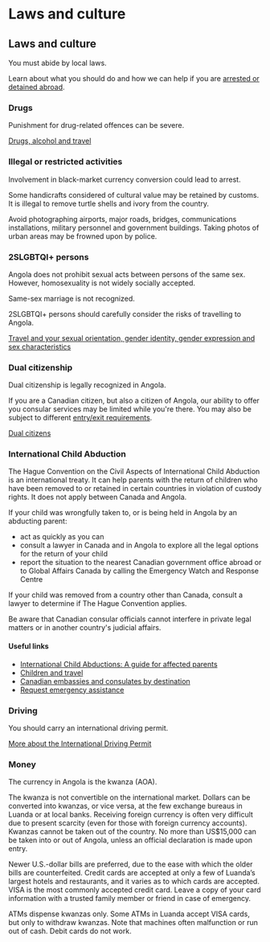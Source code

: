 # Laws and culture

## Laws and culture

You must abide by local laws.

Learn about what you should do and how we can help if you are [arrested or detained abroad](http://travel.gc.ca/assistance/emergency-info/arrest-detention).

### Drugs

Punishment for drug-related offences can be severe.

[Drugs, alcohol and travel](https://travel.gc.ca/travelling/health-safety/drugs)

### Illegal or restricted activities

Involvement in black-market currency conversion could lead to arrest.

Some handicrafts considered of cultural value may be retained by customs. It is illegal to remove turtle shells and ivory from the country.

Avoid photographing airports, major roads, bridges, communications installations, military personnel and government buildings. Taking photos of urban areas may be frowned upon by police.

### 2SLGBTQI+ persons

Angola does not prohibit sexual acts between persons of the same sex. However, homosexuality is not widely socially accepted.

Same-sex marriage is not recognized.

2SLGBTQI+ persons should carefully consider the risks of travelling to Angola.

[Travel and your sexual orientation, gender identity, gender expression and sex characteristics](https://travel.gc.ca/travelling/health-safety/lgbt-travel)

### Dual citizenship

Dual citizenship is legally recognized in Angola.

If you are a Canadian citizen, but also a citizen of Angola, our ability to offer you consular services may be limited while you're there. You may also be subject to different [entry/exit requirements](#entryexit).

[Dual citizens](http://travel.gc.ca/travelling/documents/dual-citizenship)

### International Child Abduction

The Hague Convention on the Civil Aspects of International Child Abduction is an international treaty. It can help parents with the return of children who have been removed to or retained in certain countries in violation of custody rights. It does not apply between Canada and Angola.

If your child was wrongfully taken to, or is being held in Angola by an abducting parent:

* act as quickly as you can
* consult a lawyer in Canada and in Angola to explore all the legal options for the return of your child
* report the situation to the nearest Canadian government office abroad or to Global Affairs Canada by calling the Emergency Watch and Response Centre

If your child was removed from a country other than Canada, consult a lawyer to determine if The Hague Convention applies.

Be aware that Canadian consular officials cannot interfere in private legal matters or in another country's judicial affairs.

#### Useful links

* [International Child Abductions: A guide for affected parents](https://travel.gc.ca/travelling/publications/international-child-abductions)
* [Children and travel](https://travel.gc.ca/travelling/children)
* [Canadian embassies and consulates by destination](https://travel.gc.ca/assistance/embassies-consulates)
* [Request emergency assistance](https://travel.gc.ca/assistance/emergency-assistance)

### Driving

You should carry an international driving permit.

[More about the International Driving Permit](https://travel.gc.ca/travelling/documents/international-driving-permit)

### Money

The currency in Angola is the kwanza (AOA).

The kwanza is not convertible on the international market. Dollars can be converted into kwanzas, or vice versa, at the few exchange bureaus in Luanda or at local banks. Receiving foreign currency is often very difficult due to present scarcity (even for those with foreign currency accounts). Kwanzas cannot be taken out of the country. No more than US$15,000 can be taken into or out of Angola, unless an official declaration is made upon entry.

Newer U.S.-dollar bills are preferred, due to the ease with which the older bills are counterfeited. Credit cards are accepted at only a few of Luanda’s largest hotels and restaurants, and it varies as to which cards are accepted. VISA is the most commonly accepted credit card. Leave a copy of your card information with a trusted family member or friend in case of emergency.

ATMs dispense kwanzas only. Some ATMs in Luanda accept VISA cards, but only to withdraw kwanzas. Note that machines often malfunction or run out of cash. Debit cards do not work.